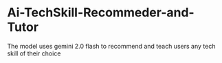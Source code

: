 # Ai-TechSkill-Recommeder-and-Tutor
The model uses gemini 2.0 flash to recommend and teach users any tech skill of their choice
